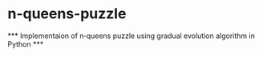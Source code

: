 # n-queens-puzzle


***  Implementaion of n‑queens puzzle using gradual evolution algorithm in Python ***

